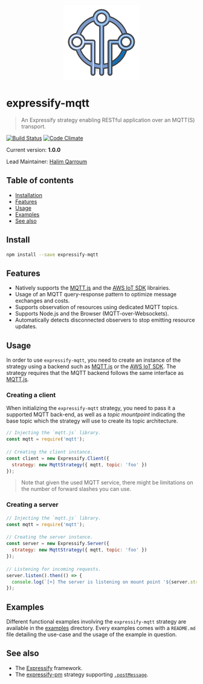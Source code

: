 <p align="center">
  <img src="assets/logo.png" />
</p>

# expressify-mqtt
> An Expressify strategy enabling RESTful application over an MQTT(S) transport.

[![Build Status](https://travis-ci.org/HQarroum/expressify-mqtt.svg?branch=master)](https://travis-ci.org/HQarroum/expressify-mqtt)
[![Code Climate](https://codeclimate.com/github/HQarroum/expressify-mqtt/badges/gpa.svg)](https://codeclimate.com/github/HQarroum/expressify-mqtt)

Current version: **1.0.0**

Lead Maintainer: [Halim Qarroum](mailto:hqm.post@gmail.com)

## Table of contents

- [Installation](#installation)
- [Features](#features)
- [Usage](#usage)
- [Examples](#examples)
- [See also](#see-also)

## Install

```bash
npm install --save expressify-mqtt
```

## Features

 - Natively supports the [MQTT.js](https://github.com/mqttjs/MQTT.js/) and the [AWS IoT SDK](https://github.com/aws/aws-iot-device-sdk-js) librairies.
 - Usage of an MQTT query-response pattern to optimize message exchanges and costs.
 - Supports observation of resources using dedicated MQTT topics.
 - Supports Node.js and the Browser (MQTT-over-Websockets).
 - Automatically detects disconnected observers to stop emitting resource updates.

## Usage

In order to use `expressify-mqtt`, you need to create an instance of the strategy using a backend such as [MQTT.js](https://github.com/mqttjs/MQTT.js/) or the [AWS IoT SDK](https://github.com/aws/aws-iot-device-sdk-js). The strategy requires that the MQTT backend follows the same interface as [MQTT.js](https://github.com/mqttjs/MQTT.js/).

### Creating a client

When initializing the `expressify-mqtt` strategy, you need to pass it a supported MQTT back-end, as well as a *topic mountpoint* indicating the base topic which the strategy will use to create its topic architecture.

```js
// Injecting the `mqtt.js` library.
const mqtt = require('mqtt');

// Creating the client instance.
const client = new Expressify.Client({
  strategy: new MqttStrategy({ mqtt, topic: 'foo' })
});
```

> Note that given the used MQTT service, there might be limitations on the number of forward slashes you can use.

### Creating a server

```js
// Injecting the `mqtt.js` library.
const mqtt = require('mqtt');

// Creating the server instance.
const server = new Expressify.Server({
  strategy: new MqttStrategy({ mqtt, topic: 'foo' })
});

// Listening for incoming requests.
server.listen().then(() => {
  console.log(`[+] The server is listening on mount point '${server.strategy.opts.topic}' !`);
});
```

## Examples

Different functional examples involving the `expressify-mqtt` strategy are available in the [examples](./examples) directory. Every examples comes with a `README.md` file detailing the use-case and the usage of the example in question.

## See also

 - The [Expressify](https://github.com/HQarroum/expressify) framework.
 - The [expressify-pm](https://github.com/HQarroum/expressify-pm) strategy supporting [`.postMessage`](https://developer.mozilla.org/fr/docs/Web/API/Window/postMessage).

